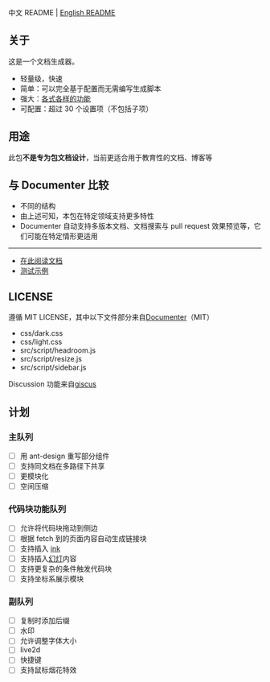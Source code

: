 中文 README | [English README](README_en.md)

## 关于
这是一个文档生成器。
* 轻量级，快速
* 简单：可以完全基于配置而无需编写生成脚本
* 强大：[各式各样的功能](https://juliaroadmap.github.io/DoctreePages.jl/docs/zh/features.html)
* 可配置：超过 30 个设置项（不包括子项）

## 用途
此包**不是专为包文档设计**，当前更适合用于教育性的文档、博客等

## 与 Documenter 比较
* 不同的结构
* 由上述可知，本包在特定领域支持更多特性
* Documenter 自动支持多版本文档、文档搜索与 pull request 效果预览等，它们可能在特定情形更适用

---

* [在此阅读文档](https://juliaroadmap.github.io/DoctreePages.jl/docs/zh/usage.html)
* [测试示例](https://juliaroadmap.github.io/DoctreePages.jl/docs/tests/doctest.html)

## LICENSE
遵循 MIT LICENSE，其中以下文件部分来自[Documenter](https://github.com/JuliaDocs/Documenter.jl)（MIT）
* css/dark.css
* css/light.css
* src/script/headroom.js
* src/script/resize.js
* src/script/sidebar.js

Discussion 功能来自[giscus](https://github.com/giscus/giscus)

## 计划
### 主队列
- [ ] 用 ant-design 重写部分组件
- [ ] 支持同文档在多路径下共享
- [ ] 更模块化
- [ ] 空间压缩

### 代码块功能队列
- [ ] 允许将代码块拖动到侧边
- [ ] 根据 fetch 到的页面内容自动生成链接块
- [ ] 支持插入 [ink](https://github.com/inkle/ink)
- [ ] 支持插入[幻灯](https://wpmore.cn/resources/slick/)内容
- [ ] 支持更复杂的条件触发代码块
- [ ] 支持坐标系展示模块

### 副队列
- [ ] 复制时添加后缀
- [ ] 水印
- [ ] 允许调整字体大小
- [ ] live2d
- [ ] 快捷键
- [ ] 支持鼠标烟花特效
